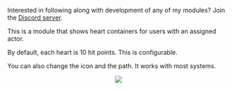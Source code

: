 Interested in following along with development of any of my modules? Join the [Discord server](https://discord.gg/QAG8eWABGT). 

This is a module that shows heart containers for users with an assigned actor.

By default, each heart is 10 hit points. This is configurable.

You can also change the icon and the path. It works with most systems.

<p style="text-align: center"><img src="https://i.imgur.com/3wXJ0St.png" style="border: none"></p>
